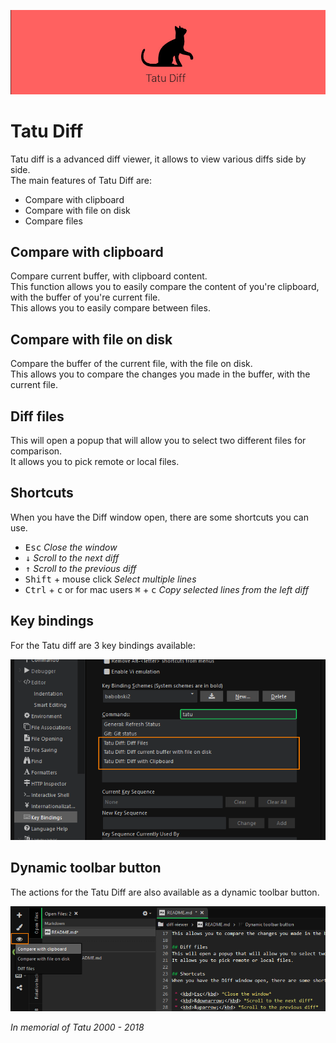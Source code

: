 ![header](git/header.jpg)

# Tatu Diff

Tatu diff is a advanced diff viewer, it allows to view various diffs side by side.  
The main features of Tatu Diff are:

 * Compare with clipboard
 * Compare with file on disk
 * Compare files
 
## Compare with clipboard
Compare current buffer, with clipboard content.  
This function allows you to easily compare the content of you're clipboard, with the buffer of you're current file.  
This allows you to easily compare between files.

## Compare with file on disk
Compare the buffer of the current file, with the file on disk.  
This allows you to compare the changes you made in the buffer, with the current file.

## Diff files
This will open a popup that will allow you to select two different files for comparison.  
It allows you to pick remote or local files.

## Shortcuts
When you have the Diff window open, there are some shortcuts you can use.

 * <kbd>Esc</kbd> *Close the window* 
 * <kbd>&downarrow;</kbd> *Scroll to the next diff*  
 * <kbd>&uparrow;</kbd> *Scroll to the previous diff*
 * <kbd>Shift</kbd> + mouse click *Select multiple lines*
 * <kbd>Ctrl</kbd> + <kbd>c</kbd> or for mac users <kbd>&#8984;</kbd> + <kbd>c</kbd> *Copy selected lines from the left diff*


## Key bindings
For the Tatu diff are 3 key bindings available:

![key bindings](git/key-bindings.png)

## Dynamic toolbar button
The actions for the Tatu Diff are also available as a dynamic toolbar button.

![Dynamic toolbar button](git/dynamic-button.png)


*In memorial of Tatu 2000 - 2018*